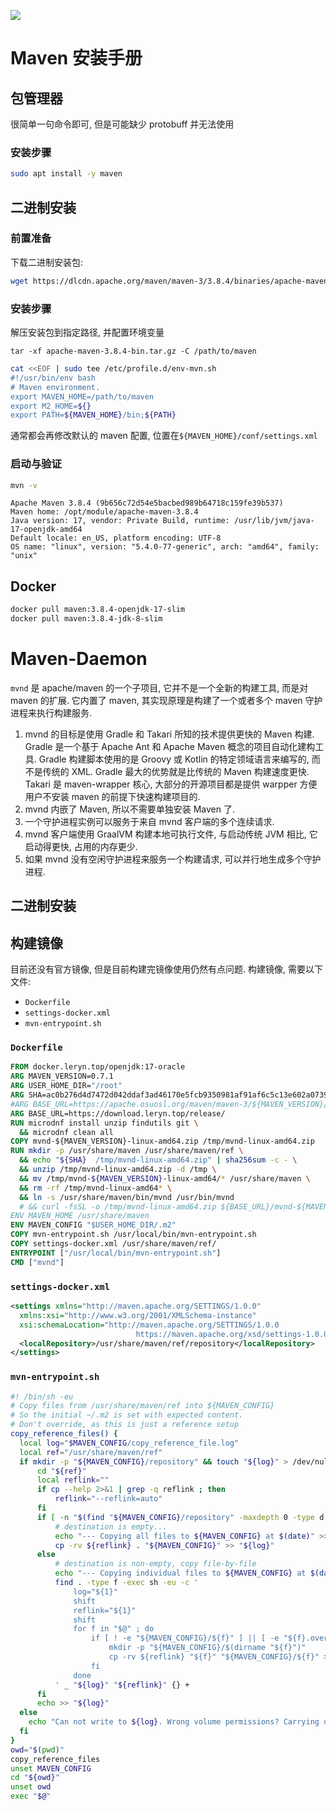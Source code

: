 
![](https://s3.leryn.top/website/image/maven.svg#crop=0&crop=0&crop=1&crop=1&height=63&id=UnGAE&originHeight=86&originWidth=340&originalType=binary&ratio=1&rotation=0&showTitle=false&status=done&style=none&title=&width=250)
<a name="oB6Sm"></a>
# Maven 安装手册
<a name="sIIXd"></a>
## 包管理器

很简单一句命令即可, 但是可能缺少 protobuff 并无法使用
<a name="uaNNi"></a>
### 安装步骤

```bash
sudo apt install -y maven
```
<a name="yfFwF"></a>
## 二进制安装
<a name="HdVOW"></a>
### 前置准备

下载二进制安装包:

```bash
wget https://dlcdn.apache.org/maven/maven-3/3.8.4/binaries/apache-maven-3.8.4-bin.tar.gz
```
<a name="kIrrm"></a>
### 安装步骤

解压安装包到指定路径, 并配置环境变量

```
tar -xf apache-maven-3.8.4-bin.tar.gz -C /path/to/maven
```
```bash
cat <<EOF | sudo tee /etc/profile.d/env-mvn.sh
#!/usr/bin/env bash
# Maven environment.
export MAVEN_HOME=/path/to/maven
export M2_HOME=${}
export PATH=${MAVEN_HOME}/bin;${PATH}
```

通常都会再修改默认的 maven 配置, 位置在`${MAVEN_HOME}/conf/settings.xml`
<a name="Ae05Y"></a>
### 启动与验证

```bash
mvn -v
```

```
Apache Maven 3.8.4 (9b656c72d54e5bacbed989b64718c159fe39b537)
Maven home: /opt/module/apache-maven-3.8.4
Java version: 17, vendor: Private Build, runtime: /usr/lib/jvm/java-17-openjdk-amd64
Default locale: en_US, platform encoding: UTF-8
OS name: "linux", version: "5.4.0-77-generic", arch: "amd64", family: "unix"
```
<a name="M5WkK"></a>
## Docker

```bash
docker pull maven:3.8.4-openjdk-17-slim
docker pull maven:3.8.4-jdk-8-slim
```
<a name="KIvi1"></a>
# Maven-Daemon

`mvnd` 是 apache/maven 的一个子项目, 它并不是一个全新的构建工具, 而是对 maven 的扩展. 它内置了 maven, 其实现原理是构建了一个或者多个 maven 守护进程来执行构建服务.

1. mvnd 的目标是使用 Gradle 和 Takari 所知的技术提供更快的 Maven 构建. Gradle 是一个基于 Apache Ant 和 Apache Maven 概念的项目自动化建构工具. Gradle 构建脚本使用的是 Groovy 或 Kotlin 的特定领域语言来编写的, 而不是传统的 XML. Gradle 最大的优势就是比传统的 Maven 构建速度更快. Takari 是 maven-wrapper 核心, 大部分的开源项目都是提供 warpper 方便用户不安装 maven 的前提下快速构建项目的. 
1. mvnd 内嵌了 Maven, 所以不需要单独安装 Maven 了. 
1. 一个守护进程实例可以服务于来自 mvnd 客户端的多个连续请求. 
1. mvnd 客户端使用 GraalVM 构建本地可执行文件, 与启动传统 JVM 相比, 它启动得更快, 占用的内存更少. 
1. 如果 mvnd 没有空闲守护进程来服务一个构建请求, 可以并行地生成多个守护进程.

<a name="le1XO"></a>
## 二进制安装
<a name="OwkQt"></a>
## 构建镜像
目前还没有官方镜像, 但是目前构建完镜像使用仍然有点问题. 构建镜像, 需要以下文件:

- `Dockerfile`
- `settings-docker.xml`
- `mvn-entrypoint.sh`
<a name="e4xs2"></a>
### `Dockerfile`
```dockerfile
FROM docker.leryn.top/openjdk:17-oracle
ARG MAVEN_VERSION=0.7.1
ARG USER_HOME_DIR="/root"
ARG SHA=ac0b276d4d7472d042ddaf3ad46170e5fcb9350981af91af6c5c13e602a07393
#ARG BASE_URL=https://apache.osuosl.org/maven/maven-3/${MAVEN_VERSION}/binaries
ARG BASE_URL=https://download.leryn.top/release/
RUN microdnf install unzip findutils git \
  && microdnf clean all
COPY mvnd-${MAVEN_VERSION}-linux-amd64.zip /tmp/mvnd-linux-amd64.zip
RUN mkdir -p /usr/share/maven /usr/share/maven/ref \
  && echo "${SHA}  /tmp/mvnd-linux-amd64.zip" | sha256sum -c - \
  && unzip /tmp/mvnd-linux-amd64.zip -d /tmp \
  && mv /tmp/mvnd-${MAVEN_VERSION}-linux-amd64/* /usr/share/maven \
  && rm -rf /tmp/mvnd-linux-amd64* \
  && ln -s /usr/share/maven/bin/mvnd /usr/bin/mvnd
  # && curl -fsSL -o /tmp/mvnd-linux-amd64.zip ${BASE_URL}/mvnd-${MAVEN_VERSION}-linux-amd64.zip \
ENV MAVEN_HOME /usr/share/maven
ENV MAVEN_CONFIG "$USER_HOME_DIR/.m2"
COPY mvn-entrypoint.sh /usr/local/bin/mvn-entrypoint.sh
COPY settings-docker.xml /usr/share/maven/ref/
ENTRYPOINT ["/usr/local/bin/mvn-entrypoint.sh"]
CMD ["mvnd"]
```
<a name="SV7KN"></a>
### `settings-docker.xml`
```xml
<settings xmlns="http://maven.apache.org/SETTINGS/1.0.0"
  xmlns:xsi="http://www.w3.org/2001/XMLSchema-instance"
  xsi:schemaLocation="http://maven.apache.org/SETTINGS/1.0.0
                            https://maven.apache.org/xsd/settings-1.0.0.xsd">
  <localRepository>/usr/share/maven/ref/repository</localRepository>
</settings>
```
<a name="buKG3"></a>
### `mvn-entrypoint.sh`
```bash
#! /bin/sh -eu
# Copy files from /usr/share/maven/ref into ${MAVEN_CONFIG}
# So the initial ~/.m2 is set with expected content.
# Don't override, as this is just a reference setup
copy_reference_files() {
  local log="$MAVEN_CONFIG/copy_reference_file.log"
  local ref="/usr/share/maven/ref"
  if mkdir -p "${MAVEN_CONFIG}/repository" && touch "${log}" > /dev/null 2>&1 ; then
      cd "${ref}"
      local reflink=""
      if cp --help 2>&1 | grep -q reflink ; then
          reflink="--reflink=auto"
      fi
      if [ -n "$(find "${MAVEN_CONFIG}/repository" -maxdepth 0 -type d -empty 2>/dev/null)" ] ; then
          # destination is empty...
          echo "--- Copying all files to ${MAVEN_CONFIG} at $(date)" >> "${log}"
          cp -rv ${reflink} . "${MAVEN_CONFIG}" >> "${log}"
      else
          # destination is non-empty, copy file-by-file
          echo "--- Copying individual files to ${MAVEN_CONFIG} at $(date)" >> "${log}"
          find . -type f -exec sh -eu -c '
              log="${1}"
              shift
              reflink="${1}"
              shift
              for f in "$@" ; do
                  if [ ! -e "${MAVEN_CONFIG}/${f}" ] || [ -e "${f}.override" ] ; then
                      mkdir -p "${MAVEN_CONFIG}/$(dirname "${f}")"
                      cp -rv ${reflink} "${f}" "${MAVEN_CONFIG}/${f}" >> "${log}"
                  fi
              done
          ' _ "${log}" "${reflink}" {} +
      fi
      echo >> "${log}"
  else
    echo "Can not write to ${log}. Wrong volume permissions? Carrying on ..."
  fi
}
owd="$(pwd)"
copy_reference_files
unset MAVEN_CONFIG
cd "${owd}"
unset owd
exec "$@"
```
